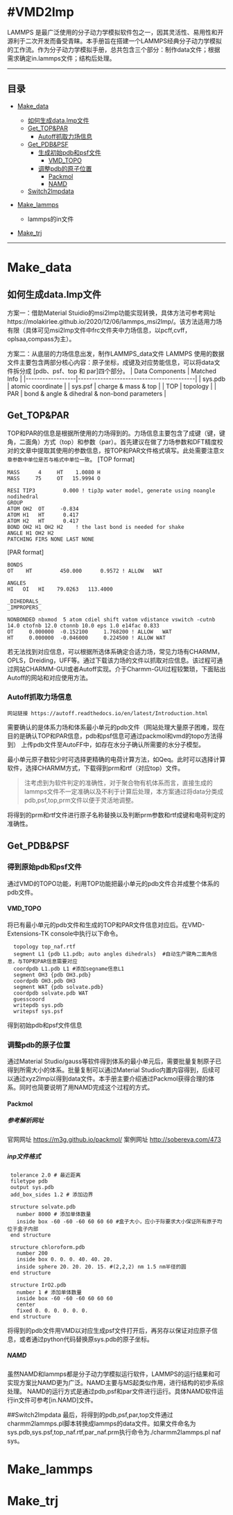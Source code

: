 #VMD2lmp
===========================

LAMMPS 是最广泛使用的分子动力学模拟软件包之一，因其灵活性、易用性和开源利于二次开发而备受青睐。本手册旨在搭建一个LAMMPS经典分子动力学模拟的工作流。作为分子动力学模拟手册，总共包含三个部分：制作data文件；根据需求确定in.lammps文件；结构后处理。


****

## 目录
* [Make_data](#Make_data)
    * [如何生成data.lmp文件](#如何生成data.lmp文件)
    * [Get_TOP&PAR](#Get_TOP&PAR)
        *  [Autoff抓取力场信息](#Autoff抓取力场信息)      
    * [Get_PDB&PSF](#Get_PDB&PSF)
        *  [生成初始pdb和psf文件](#生成初始pdb和psf文件)
           *  [VMD_TOPO](#VMD_TOPO)
        *  [调整pdb的原子位置](#调整pdb的原子位置)
           *  [Packmol](#Packmol)
           *  [NAMD](#NAMD)
    * [Switch2lmpdata](#Switch2lmpdata)
* [Make_lammps](#Make_lammps)
    * lammps的in文件

* [Make_trj](#Make_trj)
***

# Make_data

## 如何生成data.lmp文件
方案一：借助Material Stuidio的msi2lmp功能实现转换，具体方法可参考网址https://molakirlee.github.io/2020/12/06/lammps_msi2lmp/。该方法适用力场有限（具体可见msi2lmp文件中frc文件夹中力场信息，以pcff,cvff，oplsaa,compass为主）。

方案二：从底层的力场信息出发，制作LAMMPS_data文件
LAMMPS 使用的数据文件主要包含两部分核心内容：原子坐标，成键及对应势能信息，可以将data文件拆分成 [pdb、psf、top 和 par]四个部分。
| Data Components  | Matched Info                              |
|------------------|------------------------------------------|
| sys.pdb          | atomic coordinate                         |
| sys.psf          | charge & mass & top                       |
| TOP              | topology                                  |
| PAR              | bond & angle & dihedral & non-bond parameters |

## Get_TOP&PAR
TOP和PAR的信息是根据所使用的力场得到的。力场信息主要包含了成键（键，键角，二面角）方式（top）和参数（par）。首先建议在做了力场参数和DFT精度校对的文章中提取其使用的参数信息，按TOP和PAR文件格式填写。此处需要注意`文章参数中单位是否与格式中单位一致`。
[TOP format]

    MASS      4     HT    1.0080 H
    MASS     75     OT   15.9994 O

    RESI TIP3         0.000 ! tip3p water model, generate using noangle nodihedral
    GROUP   
    ATOM OH2  OT     -0.834
    ATOM H1   HT      0.417
    ATOM H2   HT      0.417
    BOND OH2 H1 OH2 H2    ! the last bond is needed for shake
    ANGLE H1 OH2 H2            
    PATCHING FIRS NONE LAST NONE 

[PAR format]

    BONDS
    OT    HT         450.000      0.9572 ! ALLOW   WAT  
    
    ANGLES
    HI   OI   HI    79.0263   113.4000

    _DIHEDRALS_
    _IMPROPERS_
    
    NONBONDED nbxmod  5 atom cdiel shift vatom vdistance vswitch -cutnb 14.0 ctofnb 12.0 ctonnb 10.0 eps 1.0 e14fac 0.833
    OT     0.000000  -0.152100     1.768200 ! ALLOW   WAT
    HT     0.000000  -0.046000     0.224500 ! ALLOW WAT


若无法找到对应信息，可以根据所选体系确定合适力场，常见力场有CHARMM，OPLS，Dreiding，UFF等。通过下载该力场的文件以抓取对应信息。该过程可通过网站CHARMM-GUI或者Autoff实现。介于Charmm-GUI过程较繁琐，下面贴出Autoff的网站和对应使用方法。

### Autoff抓取力场信息

    网站链接 https://autoff.readthedocs.io/en/latest/Introduction.html

需要确认的是体系力场和体系最小单元的pdb文件（网站处理大量原子困难，现在目的是确认TOP和PAR信息，pdb和psf信息可通过packmol和vmd的topo方法得到）
上传pdb文件至AutoFF中，如存在水分子确认所需要的水分子模型。

最小单元原子数较少时可选择更精确的电荷计算方法，如Qeq。此时可以选择计算软件，选择CHARMM方式，下载得到prm和rtf（对应top）文件。

>注考虑到为软件判定的准确性，对于聚合物有机体系而言，直接生成的lammps文件不一定准确以及不利于计算后处理，本方案通过将data分类成pdb,psf,top,prm文件以便于灵活地调整。

将得到的prm和rtf文件进行原子名称替换以及判断prm参数和rtf成键和电荷判定的准确性。


## Get_PDB&PSF
### 得到原始pdb和psf文件
通过VMD的TOPO功能，利用TOP功能把最小单元的pdb文件合并成整个体系的pdb文件。
#### VMD_TOPO
将已有最小单元的pdb文件和生成的TOP和PAR文件信息对应后。在VMD-Extensions-TK console中执行以下命令。

      topology top_naf.rtf
      segment L1 {pdb L1.pdb; auto angles dihedrals}  #自动生产键角二面角信息，与TOP和PAR信息需要对应
      coordpdb L1.pdb L1 #添加segname信息L1
      segment OH3 {pdb OH3.pdb}
      coordpdb OH3.pdb OH3
      segment WAT {pdb solvate.pdb}
      coordpdb solvate.pdb WAT
      guesscoord
      writepdb sys.pdb
      writepsf sys.psf

得到初始pdb和psf文件信息

### 调整pdb的原子位置
通过Material Studio/gauss等软件得到体系的最小单元后，需要批量复制原子已得到所需大小的体系。批量复制可以通过Material Studio内置内容得到，后续可以通过xyz2lmp以得到data文件。本手册主要介绍通过Packmol获得合理的体系。同时也简要说明了用NAMD完成这个过程的方式。
#### Packmol
##### 参考解析网址
官网网址 https://m3g.github.io/packmol/
案例网址 http://sobereva.com/473

##### inp文件格式

     tolerance 2.0 # 最近距离
     filetype pdb
     output sys.pdb
     add_box_sides 1.2 # 添加边界

     structure solvate.pdb
       number 8000 # 添加单体数量
       inside box -60 -60 -60 60 60 60 #盒子大小，应小于际要求大小保证所有原子均位于盒子内部
     end structure
     
     structure chloroform.pdb
       number 200
       inside box 0. 0. 0. 40. 40. 20.
       inside sphere 20. 20. 20. 15. #(2,2,2) nm 1.5 nm半径的圆
     end structure
   
     structure IrO2.pdb
       number 1 # 添加单体数量
       inside box -60 -60 -60 60 60 60
       center
       fixed 0. 0. 0. 0. 0. 0.
     end structure

将得到的pdb文件用VMD以对应生成psf文件打开后，再另存以保证对应原子信息，或者通过python代码替换原sys.pdb的原子坐标。

#####  NAMD
虽然NAMD和lammps都是分子动力学模拟运行软件，LAMMPS的运行结果和可实现方案比NAMD更为广泛。NAMD主要与MS起类似作用，进行结构的初步系综处理。 NAMD的运行方式是通过pdb,psf和par文件进行运行。具体NAMD软件运行in文件可参考[in.NAMD]文件。

##Switch2lmpdata
最后，将得到的pdb,psf,par,top文件通过charmm2lammps.pl脚本转换成lammps的data文件。如果文件命名为sys.pdb,sys.psf,top_naf.rtf,par_naf.prm执行命令为./charmm2lammps.pl naf sys。

# Make_lammps

# Make_trj
